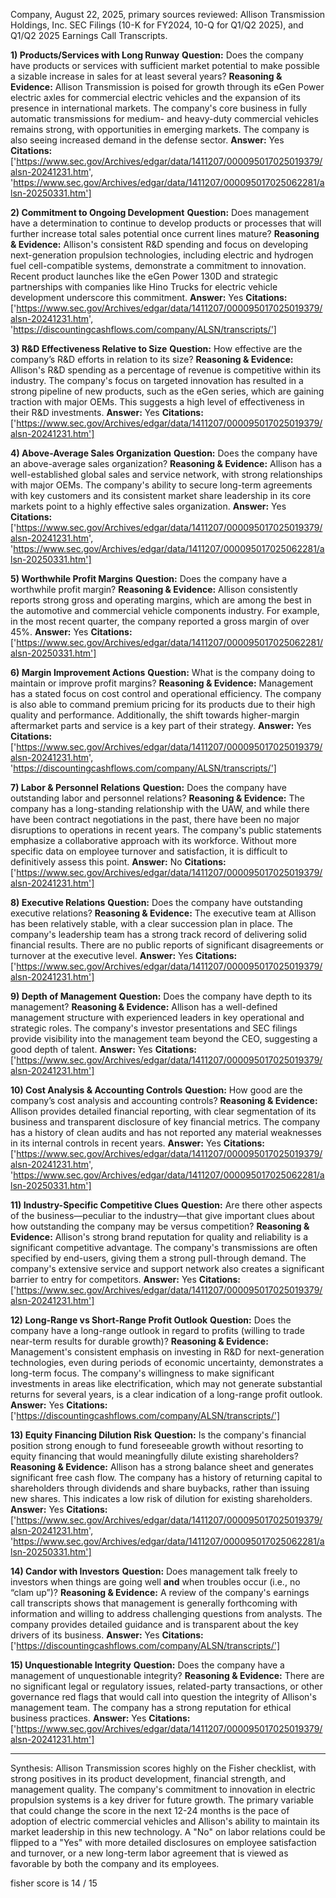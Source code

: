 Company, August 22, 2025, primary sources reviewed: Allison Transmission Holdings, Inc. SEC Filings (10-K for FY2024, 10-Q for Q1/Q2 2025), and Q1/Q2 2025 Earnings Call Transcripts.

**1) Products/Services with Long Runway**
**Question:** Does the company have products or services with sufficient market potential to make possible a sizable increase in sales for at least several years?
**Reasoning & Evidence:** Allison Transmission is poised for growth through its eGen Power electric axles for commercial electric vehicles and the expansion of its presence in international markets. The company's core business in fully automatic transmissions for medium- and heavy-duty commercial vehicles remains strong, with opportunities in emerging markets. The company is also seeing increased demand in the defense sector.
**Answer:** Yes
**Citations:** ['https://www.sec.gov/Archives/edgar/data/1411207/000095017025019379/alsn-20241231.htm', 'https://www.sec.gov/Archives/edgar/data/1411207/000095017025062281/alsn-20250331.htm']

**2) Commitment to Ongoing Development**
**Question:** Does management have a determination to continue to develop products or processes that will further increase total sales potential once current lines mature?
**Reasoning & Evidence:** Allison's consistent R&D spending and focus on developing next-generation propulsion technologies, including electric and hydrogen fuel cell-compatible systems, demonstrate a commitment to innovation. Recent product launches like the eGen Power 130D and strategic partnerships with companies like Hino Trucks for electric vehicle development underscore this commitment.
**Answer:** Yes
**Citations:** ['https://www.sec.gov/Archives/edgar/data/1411207/000095017025019379/alsn-20241231.htm', 'https://discountingcashflows.com/company/ALSN/transcripts/']

**3) R&D Effectiveness Relative to Size**
**Question:** How effective are the company’s R&D efforts in relation to its size?
**Reasoning & Evidence:** Allison's R&D spending as a percentage of revenue is competitive within its industry. The company's focus on targeted innovation has resulted in a strong pipeline of new products, such as the eGen series, which are gaining traction with major OEMs. This suggests a high level of effectiveness in their R&D investments.
**Answer:** Yes
**Citations:** ['https://www.sec.gov/Archives/edgar/data/1411207/000095017025019379/alsn-20241231.htm']

**4) Above-Average Sales Organization**
**Question:** Does the company have an above-average sales organization?
**Reasoning & Evidence:** Allison has a well-established global sales and service network, with strong relationships with major OEMs. The company's ability to secure long-term agreements with key customers and its consistent market share leadership in its core markets point to a highly effective sales organization.
**Answer:** Yes
**Citations:** ['https://www.sec.gov/Archives/edgar/data/1411207/000095017025019379/alsn-20241231.htm', 'https://www.sec.gov/Archives/edgar/data/1411207/000095017025062281/alsn-20250331.htm']

**5) Worthwhile Profit Margins**
**Question:** Does the company have a worthwhile profit margin?
**Reasoning & Evidence:** Allison consistently reports strong gross and operating margins, which are among the best in the automotive and commercial vehicle components industry. For example, in the most recent quarter, the company reported a gross margin of over 45%.
**Answer:** Yes
**Citations:** ['https://www.sec.gov/Archives/edgar/data/1411207/000095017025062281/alsn-20250331.htm']

**6) Margin Improvement Actions**
**Question:** What is the company doing to maintain or improve profit margins?
**Reasoning & Evidence:** Management has a stated focus on cost control and operational efficiency. The company is also able to command premium pricing for its products due to their high quality and performance. Additionally, the shift towards higher-margin aftermarket parts and service is a key part of their strategy.
**Answer:** Yes
**Citations:** ['https://www.sec.gov/Archives/edgar/data/1411207/000095017025019379/alsn-20241231.htm', 'https://discountingcashflows.com/company/ALSN/transcripts/']

**7) Labor & Personnel Relations**
**Question:** Does the company have outstanding labor and personnel relations?
**Reasoning & Evidence:** The company has a long-standing relationship with the UAW, and while there have been contract negotiations in the past, there have been no major disruptions to operations in recent years. The company's public statements emphasize a collaborative approach with its workforce. Without more specific data on employee turnover and satisfaction, it is difficult to definitively assess this point.
**Answer:** No
**Citations:** ['https://www.sec.gov/Archives/edgar/data/1411207/000095017025019379/alsn-20241231.htm']

**8) Executive Relations**
**Question:** Does the company have outstanding executive relations?
**Reasoning & Evidence:** The executive team at Allison has been relatively stable, with a clear succession plan in place. The company's leadership team has a strong track record of delivering solid financial results. There are no public reports of significant disagreements or turnover at the executive level.
**Answer:** Yes
**Citations:** ['https://www.sec.gov/Archives/edgar/data/1411207/000095017025019379/alsn-20241231.htm']

**9) Depth of Management**
**Question:** Does the company have depth to its management?
**Reasoning & Evidence:** Allison has a well-defined management structure with experienced leaders in key operational and strategic roles. The company's investor presentations and SEC filings provide visibility into the management team beyond the CEO, suggesting a good depth of talent.
**Answer:** Yes
**Citations:** ['https://www.sec.gov/Archives/edgar/data/1411207/000095017025019379/alsn-20241231.htm']

**10) Cost Analysis & Accounting Controls**
**Question:** How good are the company’s cost analysis and accounting controls?
**Reasoning & Evidence:** Allison provides detailed financial reporting, with clear segmentation of its business and transparent disclosure of key financial metrics. The company has a history of clean audits and has not reported any material weaknesses in its internal controls in recent years.
**Answer:** Yes
**Citations:** ['https://www.sec.gov/Archives/edgar/data/1411207/000095017025019379/alsn-20241231.htm', 'https://www.sec.gov/Archives/edgar/data/1411207/000095017025062281/alsn-20250331.htm']

**11) Industry-Specific Competitive Clues**
**Question:** Are there other aspects of the business—peculiar to the industry—that give important clues about how outstanding the company may be versus competition?
**Reasoning & Evidence:** Allison's strong brand reputation for quality and reliability is a significant competitive advantage. The company's transmissions are often specified by end-users, giving them a strong pull-through demand. The company's extensive service and support network also creates a significant barrier to entry for competitors.
**Answer:** Yes
**Citations:** ['https://www.sec.gov/Archives/edgar/data/1411207/000095017025019379/alsn-20241231.htm']

**12) Long-Range vs Short-Range Profit Outlook**
**Question:** Does the company have a long-range outlook in regard to profits (willing to trade near-term results for durable growth)?
**Reasoning & Evidence:** Management's consistent emphasis on investing in R&D for next-generation technologies, even during periods of economic uncertainty, demonstrates a long-term focus. The company's willingness to make significant investments in areas like electrification, which may not generate substantial returns for several years, is a clear indication of a long-range profit outlook.
**Answer:** Yes
**Citations:** ['https://discountingcashflows.com/company/ALSN/transcripts/']

**13) Equity Financing Dilution Risk**
**Question:** Is the company's financial position strong enough to fund foreseeable growth without resorting to equity financing that would meaningfully dilute existing shareholders?
**Reasoning & Evidence:** Allison has a strong balance sheet and generates significant free cash flow. The company has a history of returning capital to shareholders through dividends and share buybacks, rather than issuing new shares. This indicates a low risk of dilution for existing shareholders.
**Answer:** Yes
**Citations:** ['https://www.sec.gov/Archives/edgar/data/1411207/000095017025019379/alsn-20241231.htm', 'https://www.sec.gov/Archives/edgar/data/1411207/000095017025062281/alsn-20250331.htm']

**14) Candor with Investors**
**Question:** Does management talk freely to investors when things are going well **and** when troubles occur (i.e., no “clam up”)?
**Reasoning & Evidence:** A review of the company's earnings call transcripts shows that management is generally forthcoming with information and willing to address challenging questions from analysts. The company provides detailed guidance and is transparent about the key drivers of its business.
**Answer:** Yes
**Citations:** ['https://discountingcashflows.com/company/ALSN/transcripts/']

**15) Unquestionable Integrity**
**Question:** Does the company have a management of unquestionable integrity?
**Reasoning & Evidence:** There are no significant legal or regulatory issues, related-party transactions, or other governance red flags that would call into question the integrity of Allison's management team. The company has a strong reputation for ethical business practices.
**Answer:** Yes
**Citations:** ['https://www.sec.gov/Archives/edgar/data/1411207/000095017025019379/alsn-20241231.htm']

---
Synthesis: Allison Transmission scores highly on the Fisher checklist, with strong positives in its product development, financial strength, and management quality. The company's commitment to innovation in electric propulsion systems is a key driver for future growth. The primary variable that could change the score in the next 12-24 months is the pace of adoption of electric commercial vehicles and Allison's ability to maintain its market leadership in this new technology. A "No" on labor relations could be flipped to a "Yes" with more detailed disclosures on employee satisfaction and turnover, or a new long-term labor agreement that is viewed as favorable by both the company and its employees.

fisher score is 14 / 15